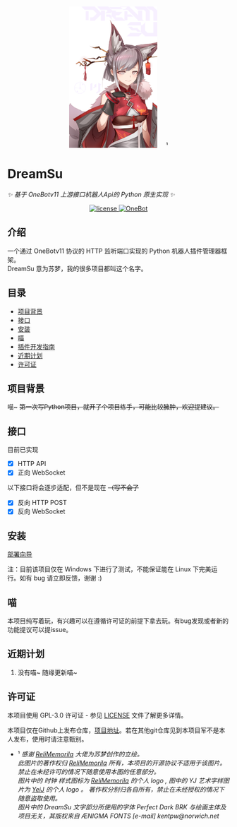 <div align="center">
  <img src="images/DreamSu.png" width="200" height="auto" alt="DreamSu" style="margin-right: 20px; display: inline-block;">¹
</div>

# DreamSu

_✨ 基于 OneBotv11 上游接口机器人Api的 Python 原生实现 ✨_

<div align="center">
  <a href="https://raw.githubusercontent.com/YeiJ/DreamSu/main/LICENSE">
    <img src="https://img.shields.io/github/license/YeiJ/DreamSu" alt="license">
  </a>
  <a href="https://github.com/howmanybots/onebot/blob/master/README.md">
    <img src="https://img.shields.io/badge/OneBot-v11-blue" alt="OneBot">
  </a>
</div>

## 介绍

一个通过 OneBotv11 协议的 HTTP 监听端口实现的 Python 机器人插件管理器框架。\
DreamSu 意为苏梦，我的很多项目都叫这个名字。

## 目录

- [项目背景](#项目背景)
- [接口](#接口)
- [安装](#安装) 
- [喵](#喵)
- [插件开发指南](./doc/插件开发文档.md)
- [近期计划](#近期计划)
- [许可证](#许可证)

## 项目背景

喵~ ~~第一次写Python项目，就开了个项目练手，可能比较臃肿，欢迎提建议。~~

## 接口

目前已实现
- [x] HTTP API
- [x] 正向 WebSocket

以下接口将会逐步适配，但不是现在 ~~（写不会了~~
- [x] 反向 HTTP POST
- [x] 反向 WebSocket

## 安装

[部署向导](./guide/getting-started.md)

注：目前该项目仅在 Windows 下进行了测试，不能保证能在 Linux 下完美运行。如有 bug 请立即反馈，谢谢 :)

## 喵

本项目纯写着玩，有兴趣可以在遵循许可证的前提下拿去玩。有bug发现或者新的功能提议可以提issue。

## 近期计划

1. 没有喵~ 随缘更新喵~

## 许可证

本项目使用 GPL-3.0 许可证 - 参见 [LICENSE](LICENSE) 文件了解更多详情。

本项目仅在Github上发布仓库，[项目地址](https://github.com/YeiJ/DreamSu)。若在其他git仓库见到本项目军不是本人发布，使用时请注意甄别。

* ¹ _感谢 <a href="https://www.pixiv.net/users/97453837" target="_blank">ReliMemorila</a> 大佬为苏梦创作的立绘。
  <br>
  此图片的著作权归 <a href="https://www.pixiv.net/users/97453837" target="_blank">ReliMemorila</a> 所有，本项目的开源协议不适用于该图片。禁止在未经许可的情况下随意使用本图的任意部分。
  <br>
  图片中的 时钟 样式图标为 <a href="https://www.pixiv.net/users/97453837" target="_blank">ReliMemorila</a> 的个人 logo , 图中的 YJ 艺术字样图片为 <a href="https://github.com/YeiJ">YeiJ</a> 的个人 logo 。
  著作权分别归各自所有，禁止在未经授权的情况下随意盗取使用。
  <br>
  图片中的 DreamSu 文字部分所使用的字体 Perfect Dark BRK 与绘画主体及项目无关，其版权来自 ÆNIGMA FONTS [e-mail] kentpw@norwich.net_
